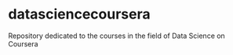 datasciencecoursera
===================

Repository dedicated to the courses in the field of Data Science on Coursera
